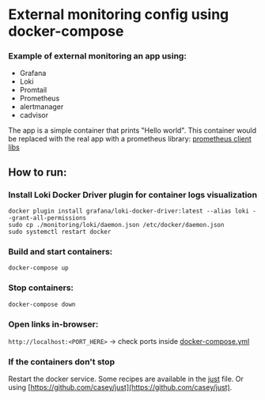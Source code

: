 # External monitoring config using docker-compose 

### Example of external monitoring an app using:
* Grafana
* Loki
* Promtail
* Prometheus
* alertmanager
* cadvisor

The app is a simple container that prints "Hello world". This container would be replaced with the real app with a prometheus library: [prometheus client libs](https://prometheus.io/docs/instrumenting/clientlibs/)

## How to run:

### Install Loki Docker Driver plugin for container logs visualization
```
docker plugin install grafana/loki-docker-driver:latest --alias loki --grant-all-permissions
sudo cp ./monitoring/loki/daemon.json /etc/docker/daemon.json
sudo systemctl restart docker
```

### Build and start containers:
`docker-compose up`

### Stop containers:
`docker-compose down`

### Open links in-browser:
`http://localhost:<PORT_HERE>` -> check ports inside [docker-compose.yml](docker-compose.yml)

### If the containers don't stop
Restart the docker service. Some recipes are available in the [just](just) file. Or using [https://github.com/casey/just](https://github.com/casey/just).

